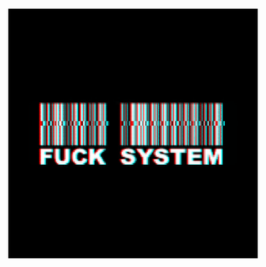 
<img alt="glitch.gif" 
src="https://github.com/RushHex/RushHex/blob/main/gif/glitch.gif?raw=true" 
data-hpc="true" style="margin: 0 auto;">